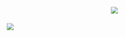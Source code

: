 <img align="right" src="https://visitor-badge.laobi.icu/badge?page_id=akarichan00.akarichan00" />

<h1 align="center">
  <a href="https://git.io/typing-svg">
      <img src="https://readme-typing-svg.herokuapp.com/?font=Righteous&size=35&background=D397F8&center=true&vCenter=true&width=500&height=70&duration=4000&lines=Hi+There!;+I'm+nunu!;" />
  </a>
</h1>

































